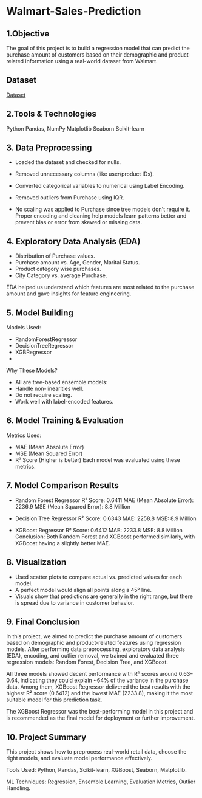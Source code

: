 # Walmart-Sales-Prediction

## 1.Objective

The goal of this project is to build a regression model that can predict the purchase amount of customers based on their demographic and product-related information using a real-world dataset from Walmart.

## Dataset
 <a href=" https://github.com/Aleenapatani03/Walmart-Sales-Prediction/blob/main/walmart.csv ">Dataset</a>
## 2.Tools & Technologies

Python
Pandas, NumPy
Matplotlib
Seaborn
Scikit-learn

## 3. Data Preprocessing

- Loaded the dataset and checked for nulls.

- Removed unnecessary columns (like user/product IDs).

- Converted categorical variables to numerical using Label Encoding.

- Removed outliers from Purchase using IQR.

- No scaling was applied to Purchase since tree models don't require it.
Proper encoding and cleaning help models learn patterns better and prevent bias or error from skewed or missing data.

## 4. Exploratory Data Analysis (EDA)

- Distribution of Purchase values.
- Purchase amount vs. Age, Gender, Marital Status.
- Product category wise purchases.
- City Category vs. average Purchase.
  
EDA helped us understand which features are most related to the purchase amount and gave insights for feature engineering.

##  5. Model Building
Models Used:
- RandomForestRegressor
- DecisionTreeRegressor
- XGBRegressor
- 
Why These Models?
- All are tree-based ensemble models:
- Handle non-linearities well.
- Do not require scaling.
- Work well with label-encoded features.

## 6. Model Training & Evaluation
Metrics Used:
- MAE (Mean Absolute Error)
- MSE (Mean Squared Error)
- R² Score (Higher is better)
Each model was evaluated using these metrics.

## 7. Model Comparison Results
- Random Forest Regressor
  R² Score: 0.6411
  MAE (Mean Absolute Error): 2236.9
  MSE (Mean Squared Error): 8.8 Million

- Decision Tree Regressor
  R² Score: 0.6343
  MAE: 2258.8
  MSE: 8.9 Million

- XGBoost Regressor
  R² Score: 0.6412
  MAE: 2233.8
  MSE: 8.8 Million
Conclusion: Both Random Forest and XGBoost performed similarly, with XGBoost having a slightly better MAE.

## 8. Visualization

- Used scatter plots to compare actual vs. predicted values for each model.
- A perfect model would align all points along a 45° line.
- Visuals show that predictions are generally in the right range, but there is spread due to variance in customer behavior.

## 9. Final Conclusion

In this project, we aimed to predict the purchase amount of customers based on demographic and product-related features using regression models. After performing data preprocessing, exploratory data analysis (EDA), encoding, and outlier removal, we trained and evaluated three regression models: Random Forest, Decision Tree, and XGBoost.

All three models showed decent performance with R² scores around 0.63–0.64, indicating they could explain ~64% of the variance in the purchase data. Among them, XGBoost Regressor delivered the best results with the highest R² score (0.6412) and the lowest MAE (2233.8), making it the most suitable model for this prediction task.

The XGBoost Regressor was the best-performing model in this project and is recommended as the final model for deployment or further improvement.

##  10. Project Summary

This project shows how to preprocess real-world retail data, choose the right models, and evaluate model performance effectively.

Tools Used: Python, Pandas, Scikit-learn, XGBoost, Seaborn, Matplotlib.

ML Techniques: Regression, Ensemble Learning, Evaluation Metrics, Outlier Handling.




